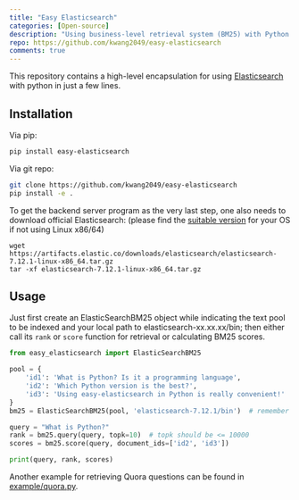 ```yaml
---
title: "Easy Elasticsearch"
categories: [Open-source]
description: "Using business-level retrieval system (BM25) with Python in just a few lines."
repo: https://github.com/kwang2049/easy-elasticsearch
comments: true
---
```


This repository contains a high-level encapsulation for using [Elasticsearch](https://www.elastic.co/downloads/elasticsearch) with python in just a few lines.

## Installation
Via pip:
```bash
pip install easy-elasticsearch
```
Via git repo:
```bash
git clone https://github.com/kwang2049/easy-elasticsearch
pip install -e . 
```
To get the backend server program as the very last step, one also needs to download official Elasticsearch: (please find the [suitable version](https://www.elastic.co/downloads/elasticsearch) for your OS if not using Linux x86/64)
```
wget https://artifacts.elastic.co/downloads/elasticsearch/elasticsearch-7.12.1-linux-x86_64.tar.gz
tar -xf elasticsearch-7.12.1-linux-x86_64.tar.gz
```

## Usage
Just first create an ElasticSearchBM25 object while indicating the text pool to be indexed and your local path to elasticsearch-xx.xx.xx/bin; then either call its ```rank``` or ```score``` function for retrieval or calculating BM25 scores.
```python
from easy_elasticsearch import ElasticSearchBM25

pool = {
    'id1': 'What is Python? Is it a programming language',
    'id2': 'Which Python version is the best?',
    'id3': 'Using easy-elasticsearch in Python is really convenient!'
}
bm25 = ElasticSearchBM25(pool, 'elasticsearch-7.12.1/bin')  # remember to use your local path of elasticsearh/bin

query = "What is Python?"
rank = bm25.query(query, topk=10)  # topk should be <= 10000
scores = bm25.score(query, document_ids=['id2', 'id3'])

print(query, rank, scores)
```
Another example for retrieving Quora questions can be found in [example/quora.py](https://github.com/kwang2049/easy-elasticsearch/blob/main/example/quora.py).

